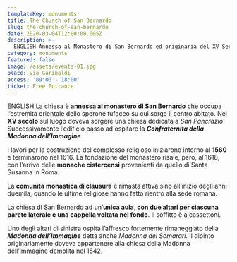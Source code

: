```yaml
---
templateKey: monuments
title: The Church of San Bernardo
slug: the-church-of-san-bernardo
date: 2020-03-04T12:00:00.005Z
description: >-
  ENGLISH Annessa al Monastero di San Bernardo ed originaria del XV Secolo ha ospitato prima la Confraternita della Madonna dell'Immagine e dal 1618 le monache cistercensi di clausura.
category: monuments
featured: false
image: /assets/events-01.jpg
place: Via Garibaldi
access: '09:00 - 18:00'
ticket: Free Entrance
---
```

ENGLISH La chiesa è **annessa al monastero di San Bernardo** che occupa l’estremità orientale dello sperone tufaceo su cui sorge il centro abitato. Nel **XV secolo** sul luogo doveva sorgere una chiesa dedicata a _San Pancrazio_. Successivamente l’edificio passò ad ospitare la _**Confraternita della Madonna dell’Immagine**_.

I lavori per la costruzione del complesso religioso iniziarono intorno al **1560** e terminarono nel 1616. La fondazione del monastero risale, però, al 1618, con l’arrivo delle **monache cistercensi** provenienti da quello di Santa Susanna in Roma.

La **comunità monastica di clausura** è rimasta attiva sino all’inizio degli anni duemila, quando le ultime religiose hanno fatto rientro alla sede romana.

La chiesa di San Bernardo ad un’**unica aula, con due altari per ciascuna parete laterale e una cappella voltata nel fondo**. Il soffitto è a cassettoni.

Uno degli altari di sinistra ospita l’affresco fortemente rimaneggiato della _**Madonna dell’Immagine**_ detta anche _Madonna dei Somarari_. Il dipinto originariamente doveva appartenere alla chiesa della Madonna dell’Immagine demolita nel 1542.